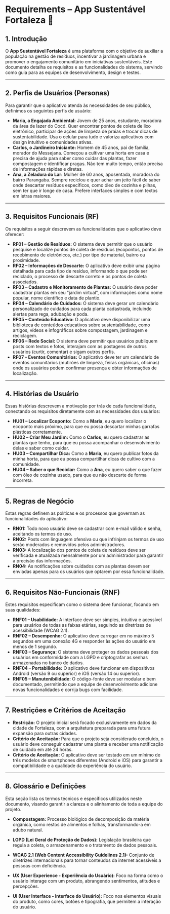 # Requirements – App Sustentável Fortaleza 🌱

## 1. Introdução

O **App Sustentável Fortaleza** é uma plataforma com o objetivo de auxiliar a população na gestão de resíduos, incentivar a jardinagem urbana e promover o engajamento comunitário em iniciativas sustentáveis. Este documento detalha os requisitos e as funcionalidades do sistema, servindo como guia para as equipes de desenvolvimento, design e testes.

---

## 2. Perfis de Usuários (Personas)

Para garantir que o aplicativo atenda às necessidades de seu público, definimos os seguintes perfis de usuário:

* **Maria, a Engajada Ambiental:** Jovem de 25 anos, estudante, moradora da área de lazer do Cocó. Quer encontrar pontos de coleta de lixo eletrônico, participar de ações de limpeza de praias e trocar dicas de sustentabilidade. Usa o celular para tudo e valoriza aplicativos com design intuitivo e comunidades ativas.
* **Carlos, o Jardineiro Iniciante:** Homem de 45 anos, pai de família, morador do Messejana. Começou a cultivar uma horta em casa e precisa de ajuda para saber como cuidar das plantas, fazer compostagem e identificar pragas. Não tem muito tempo, então precisa de informações rápidas e diretas.
* **Ana, a Zeladora do Lar:** Mulher de 60 anos, aposentada, moradora do bairro Parangaba. Sempre reciclou e quer achar um jeito fácil de saber onde descartar resíduos específicos, como óleo de cozinha e pilhas, sem ter que ir longe de casa. Prefere interfaces simples e com textos em letras maiores.

---

## 3. Requisitos Funcionais (RF)

Os requisitos a seguir descrevem as funcionalidades que o aplicativo deve oferecer:

* **RF01 – Gestão de Resíduos:** O sistema deve permitir que o usuário pesquise e localize pontos de coleta de resíduos (ecopontos, pontos de recebimento de eletrônicos, etc.) por tipo de material, bairro ou proximidade.
* **RF02 – Informações de Descarte:** O aplicativo deve exibir uma página detalhada para cada tipo de resíduo, informando o que pode ser reciclado, o processo de descarte correto e os pontos de coleta associados.
* **RF03 – Cadastro e Monitoramento de Plantas:** O usuário deve poder cadastrar plantas em seu "jardim virtual", com informações como nome popular, nome científico e data de plantio.
* **RF04 – Calendário de Cuidados:** O sistema deve gerar um calendário personalizado de cuidados para cada planta cadastrada, incluindo alertas para rega, adubação e poda.
* **RF05 – Conteúdo Educativo:** O aplicativo deve disponibilizar uma biblioteca de conteúdos educativos sobre sustentabilidade, como artigos, vídeos e infográficos sobre compostagem, jardinagem e reciclagem.
* **RF06 – Rede Social:** O sistema deve permitir que usuários publiquem posts com textos e fotos, interajam com as postagens de outros usuários (curtir, comentar) e sigam outros perfis.
* **RF07 – Eventos Comunitários:** O aplicativo deve ter um calendário de eventos comunitários (mutirões de limpeza, feiras orgânicas, oficinas) onde os usuários podem confirmar presença e obter informações de localização.

---

## 4. Histórias de Usuário

Essas histórias descrevem a motivação por trás de cada funcionalidade, conectando os requisitos diretamente com as necessidades dos usuários:

* **HU01 – Localizar Ecoponto:** Como a **Maria**, eu quero localizar o ecoponto mais próximo, para que eu possa descartar minhas garrafas plásticas corretamente.
* **HU02 – Criar Meu Jardim:** Como o **Carlos**, eu quero cadastrar as plantas que tenho, para que eu possa acompanhar o desenvolvimento delas e saber como cuidar.
* **HU03 – Compartilhar Dica:** Como a **Maria**, eu quero publicar fotos da minha horta, para que eu possa compartilhar dicas de cultivo com a comunidade.
* **HU04 – Saber o que Reciclar:** Como a **Ana**, eu quero saber o que fazer com óleo de cozinha usado, para que eu não descarte de forma incorreta.

---

## 5. Regras de Negócio

Estas regras definem as políticas e os processos que governam as funcionalidades do aplicativo:

* **RN01:** Todo novo usuário deve se cadastrar com e-mail válido e senha, aceitando os termos de uso.
* **RN02:** Posts com linguagem ofensiva ou que infrinjam os termos de uso serão moderados e removidos pelos administradores.
* **RN03:** A localização dos pontos de coleta de resíduos deve ser verificada e atualizada mensalmente por um administrador para garantir a precisão das informações.
* **RN04:** As notificações sobre cuidados com as plantas devem ser enviadas apenas para os usuários que optarem por essa funcionalidade.

---

## 6. Requisitos Não-Funcionais (RNF)

Estes requisitos especificam como o sistema deve funcionar, focando em suas qualidades:

* **RNF01 – Usabilidade:** A interface deve ser simples, intuitiva e acessível para usuários de todas as faixas etárias, seguindo as diretrizes de acessibilidade (WCAG 2.1).
* **RNF02 – Desempenho:** O aplicativo deve carregar em no máximo 5 segundos em uma conexão 4G e responder às ações do usuário em menos de 1 segundo.
* **RNF03 – Segurança:** O sistema deve proteger os dados pessoais dos usuários em conformidade com a LGPD e criptografar as senhas armazenadas no banco de dados.
* **RNF04 – Portabilidade:** O aplicativo deve funcionar em dispositivos Android (versão 9 ou superior) e iOS (versão 14 ou superior).
* **RNF05 – Manutenibilidade:** O código-fonte deve ser modular e bem documentado, permitindo que a equipe de desenvolvimento adicione novas funcionalidades e corrija bugs com facilidade.

---

## 7. Restrições e Critérios de Aceitação

* **Restrição:** O projeto inicial será focado exclusivamente em dados da cidade de Fortaleza, com a arquitetura preparada para uma futura expansão para outras cidades.
* **Critério de Aceitação:** Para que o projeto seja considerado concluído, o usuário deve conseguir cadastrar uma planta e receber uma notificação de cuidado em até 24 horas.
* **Critério de Aceitação:** O aplicativo deve ser testado em um mínimo de três modelos de smartphones diferentes (Android e iOS) para garantir a compatibilidade e a qualidade da experiência do usuário.

---

## 8. Glossário e Definições

Esta seção lista os termos técnicos e específicos utilizados neste documento, visando garantir a clareza e o alinhamento de toda a equipe do projeto.

* **Compostagem:** Processo biológico de decomposição da matéria orgânica, como restos de alimentos e folhas, transformando-a em adubo natural.

* **LGPD (Lei Geral de Proteção de Dados):** Legislação brasileira que regula a coleta, o armazenamento e o tratamento de dados pessoais.

* **WCAG 2.1 (Web Content Accessibility Guidelines 2.1):** Conjunto de diretrizes internacionais para tornar conteúdos da internet acessíveis a pessoas com deficiência.

* **UX (User Experience - Experiência do Usuário):** Foco na forma como o usuário interage com um produto, abrangendo sentimentos, atitudes e percepções.

* **UI (User Interface - Interface do Usuário):** Foco nos elementos visuais do produto, como cores, botões e tipografia, que permitem a interação do usuário.





